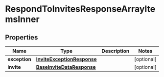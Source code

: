 

# RespondToInvitesResponseArrayItemsInner


## Properties

| Name | Type | Description | Notes |
|------------ | ------------- | ------------- | -------------|
|**exception** | [**InviteExceptionResponse**](InviteExceptionResponse.md) |  |  [optional] |
|**invite** | [**BaseInviteDataResponse**](BaseInviteDataResponse.md) |  |  [optional] |




